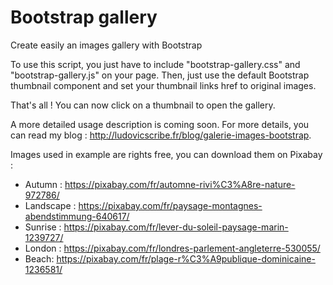 # Bootstrap gallery

Create easily an images gallery with Bootstrap

To use this script, you just have to include "bootstrap-gallery.css" and "bootstrap-gallery.js" on your page. Then, just use the default Bootstrap thumbnail component and set your thumbnail links href to original images.

That's all ! You can now click on a thumbnail to open the gallery.

A more detailed usage description is coming soon. For more details, you can read my blog : http://ludovicscribe.fr/blog/galerie-images-bootstrap.

Images used in example are rights free, you can download them on Pixabay :
- Autumn : https://pixabay.com/fr/automne-rivi%C3%A8re-nature-972786/
- Landscape : https://pixabay.com/fr/paysage-montagnes-abendstimmung-640617/
- Sunrise : https://pixabay.com/fr/lever-du-soleil-paysage-marin-1239727/
- London : https://pixabay.com/fr/londres-parlement-angleterre-530055/
- Beach: https://pixabay.com/fr/plage-r%C3%A9publique-dominicaine-1236581/
